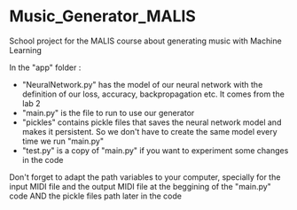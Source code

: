 # Music_Generator_MALIS
School project for the MALIS course about generating music with Machine Learning

In the "app" folder :
- "NeuralNetwork.py" has the model of our neural network with the definition of our loss, accuracy, backpropagation etc. It comes from the lab 2
- "main.py" is the file to run to use our generator
- "pickles" contains pickle files that saves the neural network model and makes it persistent. So we don't have to create the same model every time we run "main.py"
- "test.py" is a copy of "main.py" if you want to experiment some changes in the code

Don't forget to adapt the path variables to your computer, specially for the input MIDI file and the output MIDI file at the beggining of the "main.py" code AND the pickle files path later in the code

